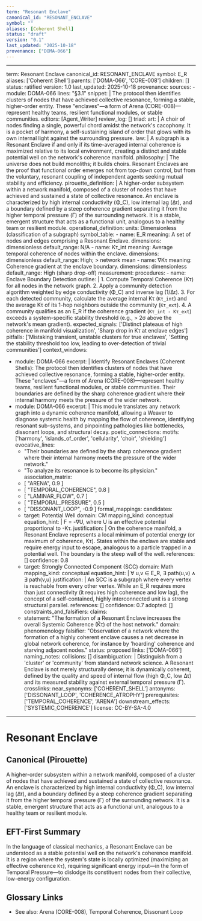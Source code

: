 ```yaml
---
term: "Resonant Enclave"
canonical_id: "RESONANT_ENCLAVE"
symbol: ""
aliases: [Coherent Shell]
status: "draft"
version: "0.1"
last_updated: "2025-10-18"
provenance: ["DOMA-066"]
---
```


---
term: Resonant Enclave
canonical_id: RESONANT_ENCLAVE
symbol: E_R
aliases: ['Coherent Shell']
parents: ['DOMA-066', 'CORE-008']
children: []
status: ratified
version: 1.0
last_updated: 2025-10-18
provenance:
  sources:
    - module: DOMA-066
      lines: "§3.1"
      snippet: |
        The protocol then identifies clusters of nodes that have achieved collective resonance, forming a stable, higher-order entity. These "enclaves"—a form of Arena (CORE-008)—represent healthy teams, resilient functional modules, or stable communities.
  editors: [Agent_Writer]
  review_log: []
triad:
  art: |
    A choir of nodes finding a single, powerful chord amidst the network's cacophony. It is a pocket of harmony, a self-sustaining island of order that glows with its own internal light against the surrounding pressure.
  law: |
    A subgraph is a Resonant Enclave if and only if its time-averaged internal coherence is maximized relative to its local environment, creating a distinct and stable potential well on the network's coherence manifold.
  philosophy: |
    The universe does not build monoliths; it builds choirs. Resonant Enclaves are the proof that functional order emerges not from top-down control, but from the voluntary, resonant coupling of independent agents seeking mutual stability and efficiency.
pirouette_definition: |
  A higher-order subsystem within a network manifold, composed of a cluster of nodes that have achieved and sustained a state of collective resonance. An enclave is characterized by high internal conductivity (Φ_C), low internal lag (Δτ), and a boundary defined by a steep coherence gradient separating it from the higher temporal pressure (Γ) of the surrounding network. It is a stable, emergent structure that acts as a functional unit, analogous to a healthy team or resilient module.
operational_definition:
  units: Dimensionless (classification of a subgraph)
  symbol_table:
    - name: E_R
      meaning: A set of nodes and edges comprising a Resonant Enclave.
      dimensions: dimensionless
      default_range: N/A
    - name: Kτ_int
      meaning: Average temporal coherence of nodes within the enclave.
      dimensions: dimensionless
      default_range: High; > network mean
    - name: ∇Kτ
      meaning: Coherence gradient at the enclave boundary.
      dimensions: dimensionless
      default_range: High (sharp drop-off)
  measurement:
    procedures:
      - name: Enclave Boundary Detection
        outline: |
          1. Compute Temporal Coherence (Kτ) for all nodes in the network graph.
          2. Apply a community detection algorithm weighted by edge conductivity (Φ_C) and inverse lag (1/Δτ).
          3. For each detected community, calculate the average internal Kτ (`Kτ_int`) and the average Kτ of its 1-hop neighbors outside the community (`Kτ_ext`).
          4. A community qualifies as an E_R if the coherence gradient (`Kτ_int - Kτ_ext`) exceeds a system-specific stability threshold (e.g., > 2σ above the network's mean gradient).
        expected_signals: ['Distinct plateaus of high coherence in manifold visualization', 'Sharp drop in Kτ at enclave edges']
        pitfalls: ['Mistaking transient, unstable clusters for true enclaves', 'Setting the stability threshold too low, leading to over-detection of trivial communities']
context_windows:
  - module: DOMA-066
    excerpt: |
      Identify Resonant Enclaves (Coherent Shells): The protocol then identifies clusters of nodes that have achieved collective resonance, forming a stable, higher-order entity. These "enclaves"—a form of Arena (CORE-008)—represent healthy teams, resilient functional modules, or stable communities. Their boundaries are defined by the sharp coherence gradient where their internal harmony meets the pressure of the wider network.
  - module: DOMA-066
    excerpt: |
      This module translates any network graph into a dynamic coherence manifold, allowing a Weaver to diagnose systemic health by mapping the flow of coherence, identifying resonant sub-systems, and pinpointing pathologies like bottlenecks, dissonant loops, and structural decay.
poetic_connections:
  motifs: ['harmony', 'islands_of_order', 'cellularity', 'choir', 'shielding']
  evocative_lines:
    - "Their boundaries are defined by the sharp coherence gradient where their internal harmony meets the pressure of the wider network."
    - "To analyze its resonance is to become its physician."
  association_matrix:
    - [ "ARENA", 0.9 ]
    - [ "TEMPORAL_COHERENCE", 0.8 ]
    - [ "LAMINAR_FLOW", 0.7 ]
    - [ "TEMPORAL_PRESSURE", 0.5 ]
    - [ "DISSONANT_LOOP", -0.9 ]
formal_mappings:
  candidates:
    - target: Potential Well
      domain: CM
      mapping_kind: conceptual
      equation_hint: |
        F = -∇U, where U is an effective potential proportional to -Kτ.
      justification: |
        On the coherence manifold, a Resonant Enclave represents a local minimum of potential energy (or maximum of coherence, Kτ). States within the enclave are stable and require energy input to escape, analogous to a particle trapped in a potential well. The boundary is the steep wall of the well.
      references: []
      confidence: 0.8
    - target: Strongly Connected Component (SCC)
      domain: Math
      mapping_kind: conceptual
      equation_hint: |
        ∀ u,v ∈ E_R, ∃ path(u,v) ∧ ∃ path(v,u)
      justification: |
        An SCC is a subgraph where every vertex is reachable from every other vertex. While an E_R requires more than just connectivity (it requires high coherence and low lag), the concept of a self-contained, highly interconnected unit is a strong structural parallel.
      references: []
      confidence: 0.7
  adopted:
    []
constraints_and_falsifiers:
  claims:
    - statement: "The formation of a Resonant Enclave increases the overall Systemic Coherence (K̄τ) of the host network."
      domain: phenomenology
      falsifier: "Observation of a network where the formation of a highly coherent enclave causes a net decrease in global network coherence, for instance by 'hoarding' coherence and starving adjacent nodes."
      status: proposed
      links: ['DOMA-066']
naming_notes:
  collisions: []
  disambiguation: |
    Distinguish from a 'cluster' or 'community' from standard network science. A Resonant Enclave is not merely structurally dense; it is dynamically coherent, defined by the quality and speed of internal flow (high Φ_C, low Δτ) and its measured stability against external temporal pressure (Γ).
crosslinks:
  near_synonyms: ['COHERENT_SHELL']
  antonyms: ['DISSONANT_LOOP', 'COHERENCE_ATROPHY']
  prerequisites: ['TEMPORAL_COHERENCE', 'ARENA']
  downstream_effects: ['SYSTEMIC_COHERENCE']
license: CC-BY-SA-4.0
---

# Resonant Enclave

## Canonical (Pirouette)
A higher-order subsystem within a network manifold, composed of a cluster of nodes that have achieved and sustained a state of collective resonance. An enclave is characterized by high internal conductivity (Φ_C), low internal lag (Δτ), and a boundary defined by a steep coherence gradient separating it from the higher temporal pressure (Γ) of the surrounding network. It is a stable, emergent structure that acts as a functional unit, analogous to a healthy team or resilient module.

## EFT-First Summary
In the language of classical mechanics, a Resonant Enclave can be understood as a stable potential well on the network's coherence manifold. It is a region where the system's state is locally optimized (maximizing an effective coherence `Kτ`), requiring significant energy input—in the form of Temporal Pressure—to dislodge its constituent nodes from their collective, low-energy configuration.

## Glossary Links
- See also: Arena (CORE-008), Temporal Coherence, Dissonant Loop
